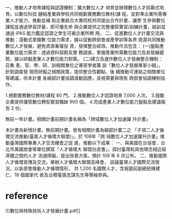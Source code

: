 一、推動人才培育課程與認證機制：擴大數位人才 培育並辦理數位人才招募式培育。以數位科技 鏈結產業與學校共同規劃實務數位教材/課 程，並對準企業所需專業人才能力，推動並補 助企業結合大專院校共同提出合作計畫，讓學 生參與數位課程並通過學習評量，即可優先參 與企業提供之完整優質實習/訓練計畫，結訓並 通過 iPAS 能力鑑定認證之學生可被企業所聘 用。 二、促進數位人才計畫交流與推動：滾動式掌握數 位能力需求，據以促動跨部會或產學訓等各界 資源共同推動數位人才發展，避免資源重複投 資，發揮整合綜效。推動作法包含： (一)盤點產業數位能力需求：透過資料探勘及實 務調查，掌握產業所需數位能力及其發展趨 勢，據以研擬產業人才數位能力對策。 (二)建立及運作數位人才發展整合機制：召集 產、官、學、研、訓相關單位之專家學者籌 設「數位人才發展專家小組」，針對調查發 現而研擬之相關政策，提供整合性觀點、後 續推動可連結之相關單位等建議，供本計畫 各細部計畫協調滾動因應，並視需要與現有 跨部會協調機制協作。

1.規劃實務數位教材/課程 80 門。 2.推動數位人才認證培育 7,000 人次。 3.鼓勵企業提供優質數位轉型實習職缺 900 個。 4.完成產業人才數位能力盤點及建議報告 2 份。

無前一年計畫。相關計畫前期計畫名稱為「跨域數位人才加速躍 升計畫」

本計畫為新增計畫，無前期計畫。曾有相關計畫為細部計畫二之 「子項二人才循環交流推動(臺美人才循環大聯盟)」，於 108年「跨 域數位人才加速躍升計畫」推動臺灣國際專業人才交流機會之促 進，推動以下成果： 一、與美國在台協會、台北市美國商會等單位撰寫「人才循環大 聯盟白皮書」，探討臺灣和其他理念相近經濟體之間的人才 流通障礙，提出改善方案。預計 109 年 6 月公布。 二、推動國際人才循環宣傳及交流，舉辦人才循環大聯盟高峰會， 談論臺灣人才國際交流現況，以各部會推動人才循環情形， 共 1,200 名國際人才，含我國前副總統陳建仁、18 個國家代 表及台積電張忠謀先生等領袖參與。

# reference
![[數位與特殊技術人才發展計畫.pdf]]